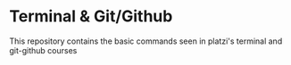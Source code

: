 # Terminal & Git/Github

This repository contains the basic commands seen in platzi's terminal and git-github courses
